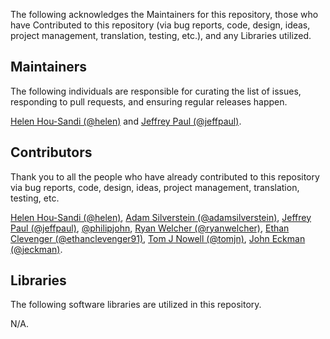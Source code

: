 The following acknowledges the Maintainers for this repository, those who have Contributed to this repository (via bug reports, code, design, ideas, project management, translation, testing, etc.), and any Libraries utilized.

## Maintainers

The following individuals are responsible for curating the list of issues, responding to pull requests, and ensuring regular releases happen.

[Helen Hou-Sandi (@helen)](https://github.com/helen) and [Jeffrey Paul (@jeffpaul)](https://github.com/jeffpaul).

## Contributors

Thank you to all the people who have already contributed to this repository via bug reports, code, design, ideas, project management, translation, testing, etc.

[Helen Hou-Sandi (@helen)](https://github.com/helen), [Adam Silverstein (@adamsilverstein)](https://github.com/adamsilverstein), [Jeffrey Paul (@jeffpaul)](https://github.com/jeffpaul), [@philipjohn](https://github.com/philipjohn), [Ryan Welcher (@ryanwelcher)](https://github.com/ryanwelcher), [Ethan Clevenger (@ethanclevenger91)](https://github.com/ethanclevenger91), [Tom J Nowell (@tomjn)](https://github.com/tomjn), [John Eckman (@jeckman)](https://github.com/jeckman).

## Libraries

The following software libraries are utilized in this repository.

N/A.
